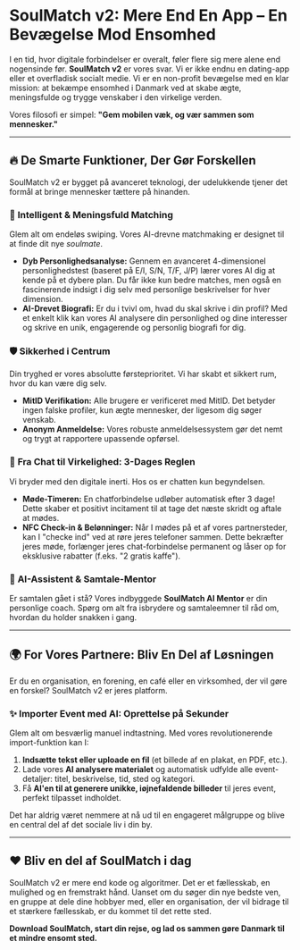 # SoulMatch v2: Mere End En App – En Bevægelse Mod Ensomhed

I en tid, hvor digitale forbindelser er overalt, føler flere sig mere alene end nogensinde før. **SoulMatch v2** er vores svar. Vi er ikke endnu en dating-app eller et overfladisk socialt medie. Vi er en non-profit bevægelse med en klar mission: at bekæmpe ensomhed i Danmark ved at skabe ægte, meningsfulde og trygge venskaber i den virkelige verden.

Vores filosofi er simpel: **"Gem mobilen væk, og vær sammen som mennesker."**

---

## 🔥 De Smarte Funktioner, Der Gør Forskellen

SoulMatch v2 er bygget på avanceret teknologi, der udelukkende tjener det formål at bringe mennesker tættere på hinanden.

### 🧠 **Intelligent & Meningsfuld Matching**
Glem alt om endeløs swiping. Vores AI-drevne matchmaking er designet til at finde dit nye *soulmate*.
-   **Dyb Personlighedsanalyse:** Gennem en avanceret 4-dimensionel personlighedstest (baseret på E/I, S/N, T/F, J/P) lærer vores AI dig at kende på et dybere plan. Du får ikke kun bedre matches, men også en fascinerende indsigt i dig selv med personlige beskrivelser for hver dimension.
-   **AI-Drevet Biografi:** Er du i tvivl om, hvad du skal skrive i din profil? Med et enkelt klik kan vores AI analysere din personlighed og dine interesser og skrive en unik, engagerende og personlig biografi for dig.

### 🛡️ **Sikkerhed i Centrum**
Din tryghed er vores absolutte førsteprioritet. Vi har skabt et sikkert rum, hvor du kan være dig selv.
-   **MitID Verifikation:** Alle brugere er verificeret med MitID. Det betyder ingen falske profiler, kun ægte mennesker, der ligesom dig søger venskab.
-   **Anonym Anmeldelse:** Vores robuste anmeldelsessystem gør det nemt og trygt at rapportere upassende opførsel.

### 💬 **Fra Chat til Virkelighed: 3-Dages Reglen**
Vi bryder med den digitale inerti. Hos os er chatten kun begyndelsen.
-   **Møde-Timeren:** En chatforbindelse udløber automatisk efter 3 dage! Dette skaber et positivt incitament til at tage det næste skridt og aftale at mødes.
-   **NFC Check-in & Belønninger:** Når I mødes på et af vores partnersteder, kan I "checke ind" ved at røre jeres telefoner sammen. Dette bekræfter jeres møde, forlænger jeres chat-forbindelse permanent og låser op for eksklusive rabatter (f.eks. "2 gratis kaffe").

### 🚀 **AI-Assistent & Samtale-Mentor**
Er samtalen gået i stå? Vores indbyggede **SoulMatch AI Mentor** er din personlige coach. Spørg om alt fra isbrydere og samtaleemner til råd om, hvordan du holder snakken i gang.

---

## 🌍 For Vores Partnere: Bliv En Del af Løsningen

Er du en organisation, en forening, en café eller en virksomhed, der vil gøre en forskel? SoulMatch v2 er jeres platform.

### ✨ **Importer Event med AI: Oprettelse på Sekunder**
Glem alt om besværlig manuel indtastning. Med vores revolutionerende import-funktion kan I:
1.  **Indsætte tekst eller uploade en fil** (et billede af en plakat, en PDF, etc.).
2.  Lade vores **AI analysere materialet** og automatisk udfylde alle event-detaljer: titel, beskrivelse, tid, sted og kategori.
3.  Få **AI'en til at generere unikke, iøjnefaldende billeder** til jeres event, perfekt tilpasset indholdet.

Det har aldrig været nemmere at nå ud til en engageret målgruppe og blive en central del af det sociale liv i din by.

---

## ❤️ Bliv en del af SoulMatch i dag

SoulMatch v2 er mere end kode og algoritmer. Det er et fællesskab, en mulighed og en fremstrakt hånd. Uanset om du søger din nye bedste ven, en gruppe at dele dine hobbyer med, eller en organisation, der vil bidrage til et stærkere fællesskab, er du kommet til det rette sted.

**Download SoulMatch, start din rejse, og lad os sammen gøre Danmark til et mindre ensomt sted.**
